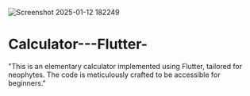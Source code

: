 ![Screenshot 2025-01-12 182249](https://github.com/user-attachments/assets/3642107d-9491-415c-a77f-19987e1950c7)
# Calculator---Flutter-
 "This is an elementary calculator implemented using Flutter, tailored for neophytes. The code is meticulously crafted to be accessible for beginners."  


